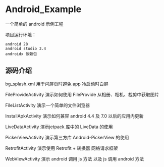 # Android_Example

一个简单的 android 示例工程

项目运行环境：

    android 28
    android studio 3.4
    androidx 依赖包

## 源码介绍

bg_splash.xml       用于闪屏页时避免 app 冷启动时白屏

FileProvideActivity 演示如何使用 FileProvide 从相册、相机、裁剪中获取图片

FileListActivity    演示一个简单的文件浏览器

InstallApkActivity  演示如何兼容 android 4.4 及 7.0 以后的应用内更新

LiveDataActivity    演示jetpack 库中的 LiveData 的使用

PickerViewActivity  演示第三方库  Android-PickerView  的使用

RetrofitActivity    演示使用 Retrofit + 转换器 网络请求框架

WebViewActivity     演示 android 调用 js 方法 以及 js 调用 android 方法
